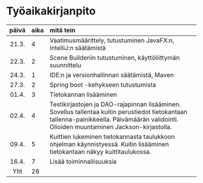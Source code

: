 # Työaikakirjanpito

| päivä | aika | mitä tein  |
| :----:|:-----| :-----|
| 21.3. | 4    | Vaatimusmäärittely, tutustuminen JavaFX:n, IntelliJ:n säätämistä |
| 22.3. | 2    | Scene Builderiin tutustuminen, käyttöliittymän suunnittelu |
| 24.3. | 1    | IDE:n ja versionhallinnan säätämistä, Maven |
| 27.3. | 2    | Spring boot -kehykseen tutustumista |
| 01.4. | 3    | Tietokannan lisääminen |
| 02.4. | 4    | Testikirjastojen ja DAO-rajapinnan lisääminen. Sovellus tallentaa kuitin perustiedot tietokantaan tallenna-painikkeella. Päivämäärän validointi. Olioiden muuntaminen Jackson-kirjastolla. |
| 09.4. | 5    | Kuittien lukeminen tietokannasta taulukkoon ohjelman käynnistyessä. Kuitin lisääminen tietokantaan näkyy kuittitaulukossa. |
| 16.4. | 7    | Lisää toiminnallisuuksia 
| Yht   | 28   | 
